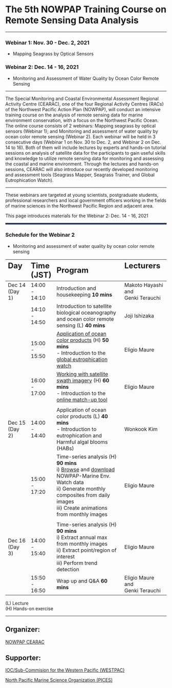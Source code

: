 # The 5th NOWPAP Training Course on Remote Sensing Data Analysis
*** 

### Webinar 1: Nov. 30 - Dec. 2, 2021 
- Mapping Seagrass by Optical Sensors  

### Webinar 2: Dec. 14 - 16, 2021 
- Monitoring and Assessment of Water Quality by Ocean Color Remote Sensing

---
The Special Monitoring and Coastal Environmental Assessment Regional Activity Centre (CEARAC), one of the four Regional Activity Centres (RACs) of the Northwest Pacific Action Plan (NOWPAP), will conduct an intensive training course on the analysis of remote sensing data for marine environment conservation, with a focus on the Northwest Pacific Ocean. 
The online course consists of 2 webinars: Mapping seagrass by optical sensors (Webinar 1); and Monitoring and assessment of water quality by ocean color remote sensing (Webinar 2). 
Each webinar will be held in 3 consecutive days (Webinar 1 on Nov. 30 to Dec. 2, and Webinar 2 on Dec. 14 to 16). 
Both of them will include lectures by experts and hands-on tutorial sessions on analysis of satellite data for the participants to gain useful skills and knowledge to utilize remote sensing data for monitoring and assessing the coastal and marine environment. 
Through the lectures and hands-on sessions, CEARAC will also introduce our recently developed monitoring and assessment tools (Seagrass Mapper, Seagrass Trainer, and Global Eutrophication Watch).

---
These webinars are targeted at young scientists, postgraduate students, professional researchers and local government officers working in the fields of marine sciences in the Northwest Pacific Region and adjacent area. 

This page introduces materials for the Webinar 2: Dec. 14 - 16, 2021  

<hr style="border:2px solid rgb(30,70,125)"> </hr>

### Schedule for the Webinar 2 

- Monitoring and assessment of water quality by ocean color remote sensing 

|<span style="font-weight:bold; font-size: 1.5em">Day &emsp;&emsp;</span>|<span style="font-weight:bold; font-size: 1.5em">Time<br />(JST)</span>|<span style="font-weight:bold; font-size: 1.5em">Program</span>|<span style="font-weight:bold; font-size: 1.5em">Lecturers &emsp;&emsp;&emsp;</span>|
|:--------|:------------------------|:----------------------------------------------------------------------------|:---------------------------------------|
| Dec 14<br />(Day 1) | 14:00<br />-<br />14:10 | Introduction and housekeeping <span style="font-weight:bold">10 mins</span> | Makoto Hayashi<br/>and<br/>Genki Terauchi |
|         | 14:10<br />-<br />14:50 | Introduction to satellite biological oceanography and ocean color remote sensing (L) <span style="font-weight:bold">40 mins</span>  | Joji Ishizaka |
|         | 15:00<br />-<br />15:50 | [Application of ocean color products](https://github.com/npec/5th-NOWPAP-Training-Course-on-Remote-Sensing-Data-Analysis/tree/main/01%20Application%20of%20ocean%20colour%20products/Day1-1.1.Introduction%20to%20the%20global%20eutrophication%20watch.pdf) (H) <span style="font-weight:bold">50 mins </span> <br />- Introduction to the [global eutrophication watch](https://eutrophicationwatch.users.earthengine.app/view/global-eutrophication-watch) | Eligio Maure |
|         | 16:00<br />-<br />17:00 | [Working with satellite swath imagery](https://github.com/npec/5th-NOWPAP-Training-Course-on-Remote-Sensing-Data-Analysis/tree/main/02%20Working%20with%20swath%20imagery/Day1-2.Working%20with%20satellite%20swath%20imagery.pdf) (H) <span style="font-weight:bold">60 mins </span> <br />- Introduction to the [online match-up tool](https://ocean.nowpap3.go.jp/smat/) | Eligio Maure |
| | | | |
|Dec 15<br />(Day 2) | 14:00<br />-<br />14:40 | Application of ocean color products (L) <span style="font-weight:bold">40 mins</span><br/> - Introduction to eutrophication and Harmful algal blooms (HABs)| Wonkook Kim |
|         | 15:00<br />-<br />17:20 | Time-series analysis (H) <span style="font-weight:bold">90 mins </span> <br /> i) [Browse](https://ocean.nowpap3.go.jp/?page_id=862) and [download](https://github.com/npec/5th-NOWPAP-Training-Course-on-Remote-Sensing-Data-Analysis/tree/main/03%20Time-series%20analysis/2.1.time-series-data-download.ipynb) NOWPAP-Marine Env. Watch data<br/>ii) Generate monthly composites from daily images<br/>iii) Create animations from monthly images | Eligio Maure |
| | | | |
|Dec 16<br />(Day 3) | 14:00<br />-<br />15:40 | Time-series analysis (H) <span style="font-weight:bold">90 mins</span><br/>i) Extract annual max from monthly images<br/>ii) Extract point/region of interest<br/>iii) Perform trend detection | Eligio Maure |
|         | 15:50<br />-<br />16:50 | Wrap up and Q&A <span style="font-weight:bold">60 mins </span> | Eligio Maure<br/> and<br/> Genki Terauchi |

(L) Lecture  
(H) Hands-on exercise

---
## Organizer:

[NOWPAP CEARAC](http://cearac.nowpap.org/)

## Supporter:

[IOC/Sub-Commision for the Western Pacific (WESTPAC)](https://www.ioc-westpac.org/)

[North Pacific Marine Science Organization (PICES)](https://meetings.pices.int/)
